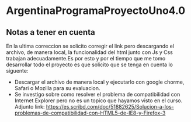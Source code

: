 # ArgentinaProgramaProyectoUno4.0

## Notas a tener en cuenta

En la ultima correccion se solicito corregir el link pero descargando el archivo, de manera local, la funcionalidad del html junto con Js y Css trabajan adecuadamente.Es por esto y por el tiempo que me tomo desarrollar todo el proyecto es que solicito que se tenga en cuenta lo siguente:

- Descargar el archivo de manera local y ejecutarlo con google chorme, Safari o Mozilla para su evaluacion.
- Se investigo sobre como resolver el problema de compatibilidad con Internet Explorer pero no es un topico que hayamos visto en el curso. Adjunto link: https://es.scribd.com/doc/51882625/Solucion-a-los-problemas-de-compatibilidad-con-HTML5-de-IE8-y-Firefox-3



